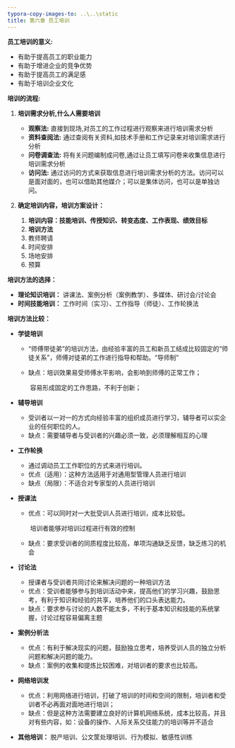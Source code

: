 ```yaml
---
typora-copy-images-to: ..\..\static
title: 第六章 员工培训
---
```


**员工培训的意义:** 

- 有助于提高员工的职业能力
- 有助于增进企业的竞争优势
- 有助于提高员工的满足感
- 有助于培训企业文化

**培训的流程:**

1. **培训需求分析,什么人需要培训**
   - **观察法:** 直接到现场,对员工的工作过程进行观察来进行培训需求分析
   - **资料查阅法:** 通过查阅有关资料,如技术手册和工作记录来对培训需求进行分析
   - **问卷调查法:** 将有关问题编制成问卷,通过让员工填写问卷来收集信息进行培训需求分析
   - **访问法:** 通过访问的方式来获取信息进行培训需求分析的方法。访问可以是面对面的，也可以借助其他媒介；可以是集体访问，也可以是单独访问。

2. **确定培训内容，培训方案设计：**
   1. **培训内容：技能培训、传授知识、转变态度、工作表现、绩效目标**
   2. **培训方法**
   3. 教师聘请
   4. 时间安排
   5. 场地安排
   6. 预算

**培训方法的选择：**

- **理论知识培训：** 讲课法、案例分析（案例教学）、多媒体、研讨会/讨论会
- **时间技能培训：** 工作时间（实习）、工作指导（师徒）、工作轮换法

**培训方法比较：**

- **学徒培训**

  - “师傅带徒弟”的培训方法，由经验丰富的员工和新员工结成比较固定的“师徒关系”，师傅对徒弟的工作进行指导和帮助。“导师制”

  - 缺点：培训效果易受师傅水平影响，会影响到师傅的正常工作；

    ​				容易形成固定的工作思路，不利于创新；

- **辅导培训**

  - 受训者以一对一的方式向经验丰富的组织成员进行学习，辅导者可以实企业的任何职位的人。
  - 缺点：需要辅导者与受训者的兴趣必须一致，必须理解相互的心理

- **工作轮换**

  - 通过调动员工工作职位的方式来进行培训。
  - 优点（适用）：这种方法适用于对通用型管理人员进行培训
  - 缺点（局限）：不适合对专家型的人员进行培训

- **授课法**

  - 优点：可以同时对一大批受训人员进行培训，成本比较低。

    ​				培训者能够对培训过程进行有效的控制

  - 缺点：要求受训者的同质程度比较高，单项沟通缺乏反馈，缺乏练习的机会

- **讨论法**

  - 授课者与受训者共同讨论来解决问题的一种培训方法
  - 优点：受训者能够参与到培训活动中来，提高他们的学习兴趣，鼓励思考，有利于知识和经验的共享，培养他们的口头表达能力。
  - 缺点：要求参与讨论的人数不能太多，不利于基本知识和技能的系统掌握，讨论过程容易偏离主题

- **案例分析法**

  - 优点：有利于解决现实的问题，鼓励独立思考，培养受训人员的独立分析问题和解决问题的能力。
  - 缺点：案例的收集和提炼比较困难，对培训者的要求也比较高。

- **网络培训发**

  - 优点：利用网络进行培训，打破了培训的时间和空间的限制，培训者和受训者不必再面对面地进行培训；
  - 缺点：但是这种方法需要建立良好的计算机网络系统，成本比较高，并且对有些内容，如：设备的操作、人际关系交往能力的培训等并不适合

- **其他培训：** 脱产培训、公文筐处理培训、行为模拟、敏感性训练



